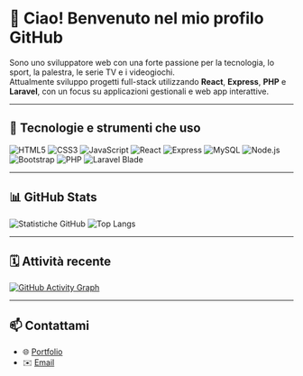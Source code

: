 # 👋 Ciao! Benvenuto nel mio profilo GitHub

Sono uno sviluppatore web con una forte passione per la tecnologia, lo sport, la palestra, le serie TV e i videogiochi.  
Attualmente sviluppo progetti full-stack utilizzando **React**, **Express**, **PHP** e **Laravel**, con un focus su applicazioni gestionali e web app interattive.

---

## 🧰 Tecnologie e strumenti che uso

![HTML5](https://img.shields.io/badge/-HTML5-E34F26?logo=html5&logoColor=fff&style=flat-square)
![CSS3](https://img.shields.io/badge/-CSS3-1572B6?logo=css3&logoColor=fff&style=flat-square)
![JavaScript](https://img.shields.io/badge/-JavaScript-F7DF1E?logo=javascript&logoColor=000&style=flat-square)
![React](https://img.shields.io/badge/-React-61DAFB?logo=react&logoColor=000&style=flat-square)
![Express](https://img.shields.io/badge/-Express-000000?logo=express&logoColor=fff&style=flat-square)
![MySQL](https://img.shields.io/badge/-MySQL-4479A1?logo=mysql&logoColor=fff&style=flat-square)
![Node.js](https://img.shields.io/badge/-Node.js-339933?logo=node.js&logoColor=fff&style=flat-square)
![Bootstrap](https://img.shields.io/badge/-Bootstrap-7952B3?logo=bootstrap&logoColor=fff&style=flat-square)
![PHP](https://img.shields.io/badge/-PHP-777BB4?logo=php&logoColor=fff&style=flat-square)
![Laravel Blade](https://img.shields.io/badge/-Blade-E74430?logo=laravel&logoColor=fff&style=flat-square)

---

## 📊 GitHub Stats

![Statistiche GitHub](https://github-readme-stats.vercel.app/api?username=giovannidibello&show_icons=true&theme=radical&hide_title=false)
![Top Langs](https://github-readme-stats.vercel.app/api/top-langs/?username=giovannidibello&layout=compact&theme=radical)

---

## 🗓️ Attività recente

[![GitHub Activity Graph](https://github-readme-activity-graph.vercel.app/graph?username=giovannidibello&theme=github-compact)](https://github.com/Ashutosh00710/github-readme-activity-graph)

---

## 📫 Contattami

- 🌐 [Portfolio](https://github.com/giovannidibello)
- ✉️ [Email](mailto:dibellogio@gmail.com)


